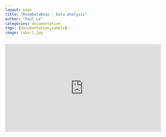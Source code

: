 ```yaml
---
layout: page
title: "RoomDataBase - Data Analysis"
author: "Paul Le"
categories: documentation
tags: [documentation,sample]
image: cuba-1.jpg
---
```



<style>
  .responsive-iframe {
    position: relative;
    overflow: hidden;
    width: 100%;
    padding-top: 56.25%; /* 16:9 Aspect Ratio */
  }

  .responsive-iframe iframe {
    position: absolute;
    top: 0;
    left: 0;
    width: 100%;
    height: 100%;
    border: 0;
  }
</style>

<div class="responsive-iframe">
  <iframe src="https://app.powerbi.com/view?r=eyJrIjoiNjA3MjU0YTQtZDRmNi00YmQ2LThlYzktNDdlMDJmNTk0NjRjIiwidCI6IjZlY2FkODZiLWUwYjktNDFjNi1iMjcyLTU1MmZlMDJkMmUxMSIsImMiOjl9&pageName=ReportSection27dc61714dd3633a5c09" allowfullscreen></iframe>

  <iframe title="5172_2_ASOXX_XX_VS_COO_6000" width="600" height="373.5" src="https://app.powerbi.com/view?r=eyJrIjoiNDZiZWY1ZDctYmUzMS00NmIwLTlkMjEtZjFiZmY3NGFlMWI5IiwidCI6IjZlY2FkODZiLWUwYjktNDFjNi1iMjcyLTU1MmZlMDJkMmUxMSIsImMiOjl9" frameborder="0" allowFullScreen="true"></iframe>
  
</div>
